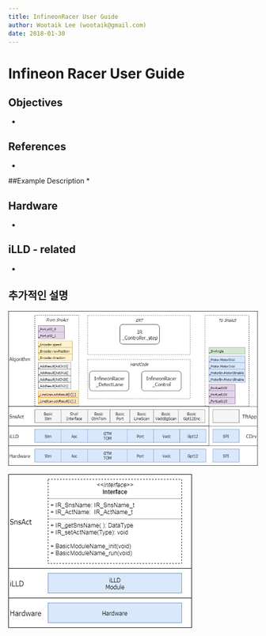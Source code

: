```yaml
---
title: InfineonRacer User Guide
author: Wootaik Lee (wootaik@gmail.com)  
date: 2018-01-30
---
```


# Infineon Racer User Guide

## Objectives
*

## References
*

##Example Description 
*

## Hardware
* ​

## iLLD - related
*

## 추가적인 설명



![InfineonRacerUserGuide_SwArch](images/InfineonRacerUserGuide_SwArch.png)



![InfineonRacerUserGuide_BasicModuleArch](images/InfineonRacerUserGuide_BasicModuleArch.png)

